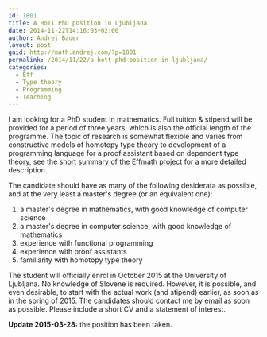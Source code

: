 ```yaml
---
id: 1801
title: A HoTT PhD position in Ljubljana
date: 2014-11-22T14:16:03+02:00
author: Andrej Bauer
layout: post
guid: http://math.andrej.com/?p=1801
permalink: /2014/11/22/a-hott-phd-position-in-ljubljana/
categories:
  - Eff
  - Type theory
  - Programming
  - Teaching
---
```

I am looking for a PhD student in mathematics. Full tuition & stipend will be provided for a period of three years, which is also the official length of the programme. The topic of research is somewhat flexible and varies from constructive models of homotopy type theory to development of a programming language for a proof assistant based on dependent type theory, see the [short summary of the Effmath project](http://math.andrej.com/wp-content/uploads/2014/11/description.pdf) for a more detailed description.

The candidate should have as many of the following desiderata as possible, and at the very least a master's degree (or an equivalent one):

  1. a master's degree in mathematics, with good knowledge of computer science
  2. a master's degree in computer science, with good knowledge of mathematics
  3. experience with functional programming
  4. experience with proof assistants
  5. familiarity with homotopy type theory

The student will officially enrol in October 2015 at the University of Ljubljana. No knowledge of Slovene is required. However, it is possible, and even desirable, to start with the actual work (and stipend) earlier, as soon as in the spring of 2015. The candidates should contact me by email as soon as possible. Please include a short CV and a statement of interest.

**Update 2015-03-28:** the position has been taken.

